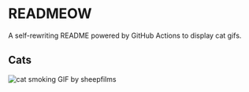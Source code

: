 # READMEOW

A self-rewriting README powered by GitHub Actions to display cat gifs.

## Cats

![cat smoking GIF by sheepfilms](https://media2.giphy.com/media/l0ExdMHUDKteztyfe/200.gif?cid=9acd02dalcj45t2ykcc9r2rn2ch6kwfmnubmetr4ahn2sffh&ep=v1_gifs_search&rid=200.gif&ct=g)
